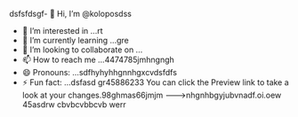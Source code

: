dsfsfdsgf- 👋 Hi, I’m @koloposdss
- 👀 I’m interested in ...rt
- 🌱 I’m currently learning ...gre
- 💞️ I’m looking to collaborate on ...
- 📫 How to reach me ...4474785jmhngngh
- 😄 Pronouns: ...sdfhyhyhhgnnhgxcvdsfdfs
- ⚡ Fun fact: ...dsfasd
gr45886233
You can click the Preview link to take a look at your changes.98ghmas66jmjm
--->nhgnhbgyjubvnadf.oi.oew
45asdrw
cbvbcvbbcvb
werr
